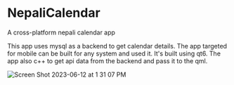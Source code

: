 # NepaliCalendar
A cross-platform nepali calendar app

This app uses mysql as a backend to get calendar details. The app targeted for mobile can be built for any system and used it. It's built using qt6. The app also c++ to get api data from the backend and pass it to the qml.

![Screen Shot 2023-06-12 at 1 31 07 PM](https://github.com/bhattaroshan/NepaliCalendar/assets/4207226/1e3f08ce-1b48-4733-99c6-3323d933a7b5)
